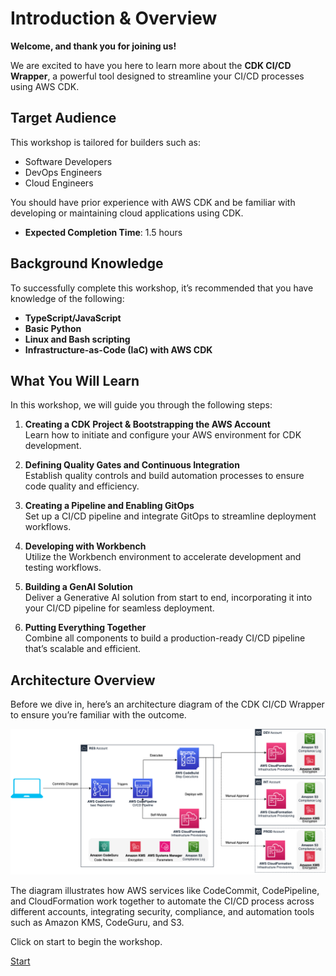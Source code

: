 # Introduction & Overview

**Welcome, and thank you for joining us!**

We are excited to have you here to learn more about the **CDK CI/CD Wrapper**, a powerful tool designed to streamline your CI/CD processes using AWS CDK.

## Target Audience
This workshop is tailored for builders such as:

- Software Developers
- DevOps Engineers
- Cloud Engineers

You should have prior experience with AWS CDK and be familiar with developing or maintaining cloud applications using CDK.

- **Expected Completion Time**: 1.5 hours

## Background Knowledge
To successfully complete this workshop, it’s recommended that you have knowledge of the following:

- **TypeScript/JavaScript**
- **Basic Python**
- **Linux and Bash scripting**
- **Infrastructure-as-Code (IaC) with AWS CDK**

## What You Will Learn
In this workshop, we will guide you through the following steps:

1. **Creating a CDK Project & Bootstrapping the AWS Account**  
   Learn how to initiate and configure your AWS environment for CDK development.

2. **Defining Quality Gates and Continuous Integration**  
   Establish quality controls and build automation processes to ensure code quality and efficiency.

3. **Creating a Pipeline and Enabling GitOps**  
   Set up a CI/CD pipeline and integrate GitOps to streamline deployment workflows.

4. **Developing with Workbench**  
   Utilize the Workbench environment to accelerate development and testing workflows.

5. **Building a GenAI Solution**  
   Deliver a Generative AI solution from start to end, incorporating it into your CI/CD pipeline for seamless deployment.

6. **Putting Everything Together**  
   Combine all components to build a production-ready CI/CD pipeline that’s scalable and efficient.

## Architecture Overview

Before we dive in, here’s an architecture diagram of the CDK CI/CD Wrapper to ensure you’re familiar with the outcome.

![CDK CI/CD Wrapper Architecture](./assets/architecture.png)

The diagram illustrates how AWS services like CodeCommit, CodePipeline, and CloudFormation work together to automate the CI/CD process across different accounts, integrating security, compliance, and automation tools such as Amazon KMS, CodeGuru, and S3.

Click on start to begin the workshop.

<a href="00-prerequisites.html" class="md-button">Start</a>